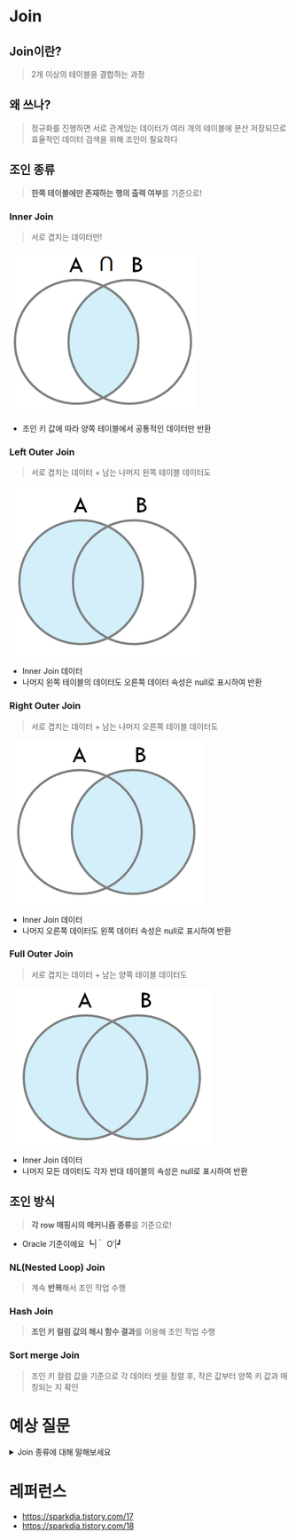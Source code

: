 # Join

## Join이란?

> 2개 이상의 테이블을 결합하는 과정

## 왜 쓰나?

> 정규화를 진행하면 서로 관계있는 데이터가 여러 개의 테이블에 분산 저장되므로 효율적인 데이터 검색을 위해 조인이 필요하다

## 조인 종류

> **한쪽 테이블에만 존재하는 행의 출력 여부**를 기준으로!

### Inner Join

> 서로 겹치는 데이터만!

![](./images/db_inner_join_diagram.png)
<br/>

-   조인 키 값에 따라 양쪽 테이블에서 공통적인 데이터만 반환

### Left Outer Join

> 서로 겹치는 데이터 + 남는 나머지 왼쪽 테이블 데이터도

![](./images/db_left_outer_join_diagram.png)
<br/>

-   Inner Join 데이터
-   나머지 왼쪽 테이블의 데이터도 오른쪽 데이터 속성은 null로 표시하여 반환

### Right Outer Join

> 서로 겹치는 데이터 + 남는 나머지 오른쪽 테이블 데이터도

![](./images/db_right_outer_join_diagram.png)
<br/>

-   Inner Join 데이터
-   나머지 오른쪽 데이터도 왼쪽 데이터 속성은 null로 표시하여 반환

### Full Outer Join

> 서로 겹치는 데이터 + 남는 양쪽 테이블 데이터도

![](./images/db_full_outer_join_diagram.png)
<br/>

-   Inner Join 데이터
-   나머지 모든 데이터도 각자 반대 테이블의 속성은 null로 표시하여 반환

## 조인 방식

> **각 row 매핑시의 메커니즘 종류**를 기준으로!

-   Oracle 기준이에요 ┗|｀ O′|┛

### NL(Nested Loop) Join

> 계속 **반복**해서 조인 작업 수행

### Hash Join

> **조인 키 컬럼 값의 해시 함수 결과**를 이용해 조인 작업 수행

### Sort merge Join

> 조인 키 컬럼 값을 기준으로 각 데이터 셋을 정렬 후, 작은 값부터 양쪽 키 값과 매칭되는 지 확인

# 예상 질문

<details>
<summary>
Join 종류에 대해 말해보세요</summary>
<div markdown="1">
<b>Inner, Left Outer, Right Outer, Full Outer Join이 있어요</b> .______.
</div>
</details>

# 레퍼런스

-   https://sparkdia.tistory.com/17
-   https://sparkdia.tistory.com/18
